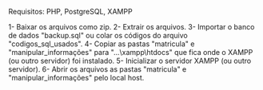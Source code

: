 Requisitos: PHP, PostgreSQL, XAMPP

1- Baixar os arquivos como zip.
2- Extrair os arquivos.
3- Importar o banco de dados "backup.sql" ou colar os códigos do arquivo "codigos_sql_usados".
4- Copiar as pastas "matricula" e "manipular_informações" para "...\xampp\htdocs" que fica onde o XAMPP (ou outro servidor) foi instalado.
5- Inicializar o servidor XAMPP (ou outro servidor).
6- Abrir os arquivos as pastas "matricula" e "manipular_informações" pelo local host.
